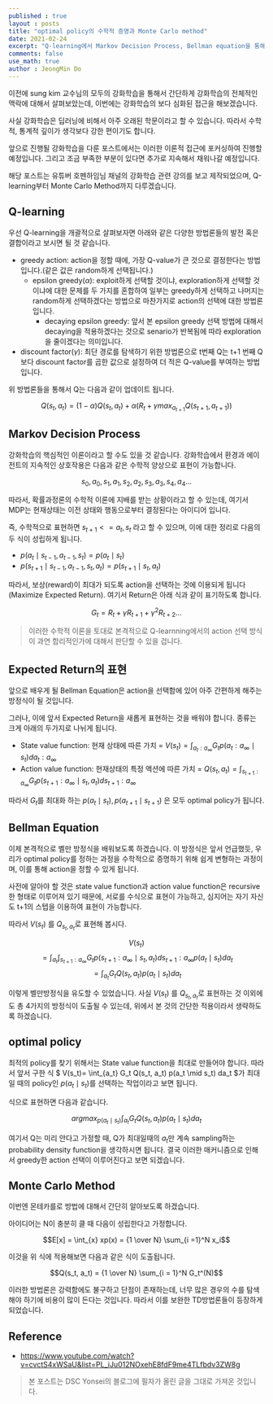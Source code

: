 ```yaml
---
published : true
layout : posts
title: "optimal policy의 수학적 증명과 Monte Carlo method"
date: 2021-02-24
excerpt: "Q-learning에서 Markov Decision Process, Bellman equation을 통해 optimal policy를 증명하고 MC 방법에 대해 알아본다."
comments: false
use_math: true
author : JeongMin Do
---
```



이전에 sung kim 교수님의 모두의 강화학습을 통해서 간단하게 강화학습의 전체적인 맥락에 대해서 살펴보았는데, 이번에는 강화학습의 보다 심화된 접근을 해보겠습니다.

사실 강화학습은 딥러닝에 비해서 아주 오래된 학문이라고 할 수 있습니다. 따라서 수학적, 통계적 깊이가 생각보다 강한 편이기도 합니다.

앞으로 진행될 강화학습을 다룬 포스트에서는 이러한 이론적 접근에 포커싱하여 진행할 예정입니다. 그리고 조금 부족한 부분이 있다면 추가로 지속해서 채워나갈 예정입니다.

해당 포스트는 유튜버 호펜하임님 채널의 강화학습 관련 강의를 보고 제작되었으며, Q-learning부터 Monte Carlo Method까지 다루겠습니다.

## Q-learning
우선 Q-learning을 개괄적으로 살펴보자면 아래와 같은 다양한 방법론들의 발전 혹은 결합이라고 보시면 될 것 같습니다.

* greedy action: action을 정할 때에, 가장 Q-value가 큰 것으로 결정한다는 방법입니다.(같은 값은 random하게 선택됩니다.)
	* epsilon greedy($\alpha$): exploit하게 선택할 것이냐, exploration하게 선택할 것이냐에 대한 문제를 두 가지를 혼합하여 일부는 greedy하게 선택하고 나머지는 random하게 선택하겠다는 방법으로 마찬가지로 action의 선택에 대한 방법론입니다.
		* decaying epsilon greedy: 앞서 본 epsilon greedy 선택 방법에 대해서 decaying을 적용하겠다는 것으로 senario가 반복됨에 따라 exploration을 줄이겠다는 의미입니다.
* discount factor($\gamma$): 최단 경로를 탐색하기 위한 방법론으로 t번째 Q는 t+1 번째 Q보다 discount factor를 곱한 값으로 설정하여 더 적은 Q-value를 부여하는 방법입니다.

위 방법론들을 통해서 Q는 다음과 같이 업데이트 됩니다.

$$Q(s_t, a_t) = (1 - \alpha) Q(s_t, a_t) + \alpha(R_t + \gamma max_{a_{t+1}} Q(s_{t+1}, a_{t+1}))$$

## Markov Decision Process
강화학습의 핵심적인 이론이라고 할 수도 있을 것 같습니다. 강화학습에서 환경과 에이전트의 지속적인 상호작용은 다음과 같은 수학적 양상으로 표현이 가능합니다.

$$s_0, a_0, s_1, a_1,s_2, a_2,s_3, a_3,s_4, a_4 …$$

따라서, 확률과정론의 수학적 이론에 지배를 받는 상황이라고 할 수 있는데, 여기서 MDP는 현재상태는 이전 상태와 행동으로부터 결정된다는 아이디어 입니다.

즉, 수학적으로 표현하면 $s_{t+1} <= a_t, s_t$ 라고 할 수 있으며, 이에 대한 정리로 다음의 두 식이 성립하게 됩니다.

* $p(a_t \mid s_{t-1}, a_{t-1}, s_{t}) = p(a_t \mid s_t)$
* $p(s_{t+1}\mid s_{t-1}, a_{t-1}, s_t, a_t) = p(s_{t+1}\mid s_t, a_t)$

따라서, 보상(reward)이 최대가 되도록 action을 선택하는 것에 이용되게 됩니다(Maximize Expected Return).
여기서 Return은 아래 식과 같이 표기하도록 합니다.

$$G_t = R_t + \gamma R_{t+1} + \gamma^2 R_{t+2} …$$

> 이러한 수학적 이론을 토대로 본격적으로 Q-learnning에서의 action 선택 방식이 과연 합리적인가에 대해서 판단할 수 있을 겁니다.

## Expected Return의 표현
앞으로 배우게 될 Bellman Equation은 action을 선택함에 있어 아주 간편하게 해주는 방정식이 될 것입니다.

그러나, 이에 앞서 Expected Return을 새롭게 표현하는 것을 배워야 합니다. 종류는 크게 아래의 두가지로 나뉘게 됩니다.

* State value function: 현재 상태에 따른 가치 = $V(s_t) = \int_{a_t : a_{\infty}} G_t p(a_t : a_{\infty} \mid s_t) d {a_t}: {a_{\infty}}$
* Action value function: 현재상태의 특정 액션에 따른 가치 = $Q(s_t, a_t) = \int_{s_{t+1} : a_{\infty}} G_t p(s_{t+1} : a_{\infty} \mid s_t, a_t) d {s_{t+1}}: {a_{\infty}}$

따라서 $G_t$를 최대화 하는 $p(a_t \mid s_t), p(a_{t+1}\mid s_{t+1})$ 은 모두 optimal policy가 됩니다.

## Bellman Equation
이제 본격적으로 벨만 방정식을 배워보도록 하겠습니다. 이 방정식은 앞서 언급했듯, 우리가 optimal policy를 정하는 과정을 수학적으로 증명하기 위해 쉽게 변형하는 과정이며, 이를 통해 action을 정할 수 있게 됩니다.

사전에 알아야 할 것은 state value function과 action value function은 recursive한 형태로 이루어져 있기 때문에, 서로를 수식으로 표현이 가능하고, 심지어는 자기 자신도 t+1의 스텝을 이용하여 표현이 가능합니다.

따라서 $V(s_t)$ 를 $Q_{s_t, a_t}$로 표현해 봅시다.

$$V(s_t)$$ 
$$= \int_{a_t} \int_{s_{t+1} : a_{\infty}} G_t p(s_{t+1}: a_{\infty} \mid s_t, a_t) d s_{t+1} : a_{\infty} p(a_t \mid s_t) da_t $$
$$ = \int_{a_t} G_t Q(s_t, a_t) p(a_t \mid s_t) da_t $$

이렇게 벨만방정식을 유도할 수 있었습니다. 사실  $V(s_t)$ 를 $Q_{s_t, a_t}$로 표현하는 것 이외에도 총 4가지의 방정식이 도출될 수 있는데, 위에서 본 것의 간단한 적용이라서 생략하도록 하겠습니다.

## optimal policy
최적의 policy를 찾기 위해서는 State value function을 최대로 만들어야 합니다. 따라서 앞서 구한 식 $ V(s_t)= \int_{a_t} G_t Q(s_t, a_t) p(a_t \mid s_t) da_t $가 최대일 때의  policy인 $p(a_t \mid s_t)$를 선택하는 작업이라고 보면 됩니다.

식으로 표현하면 다음과 같습니다.

$$argmax_{p(a_t \mid s_t)} \int_{a_t} G_t Q(s_t, a_t) p(a_t \mid s_t) da_t$$

여기서 Q는 미리 안다고 가정할 때, Q가 최대일때의 $a_t$만 계속 sampling하는 probability density function을 생각하시면 됩니다. 결국 이러한 매커니즘으로 인해서 greedy한 action 선택이 이루어진다고 보면 되겠습니다.

## Monte Carlo Method
이번엔 몬테카를로 방법에 대해서 간단히 알아보도록 하겠습니다.

아이디어는 N이 충분히 클 때 다음이 성립한다고 가정합니다. 

$$E[x] = \int_{x} xp(x) = {1 \over N} \sum_{i =1}^N x_i$$

이것을 위 식에 적용해보면 다음과 같은 식이 도출됩니다.

$$Q(s_t, a_t) = {1 \over N} \sum_{i = 1}^N G_t^(N)$$

이러한 방법론은 강력함에도 불구하고 단점이 존재하는데, 너무 많은 경우의 수를 탐색해야 하기에 비용이 많이 든다는 것입니다. 따라서 이를 보완한 TD방법론들이 등장하게 되었습니다.

## Reference 
* https://www.youtube.com/watch?v=cvctS4xWSaU&list=PL_iJu012NOxehE8fdF9me4TLfbdv3ZW8g 


> 본 포스트는 DSC Yonsei의 블로그에 필자가 올린 글을 그대로 가져온 것입니다.
